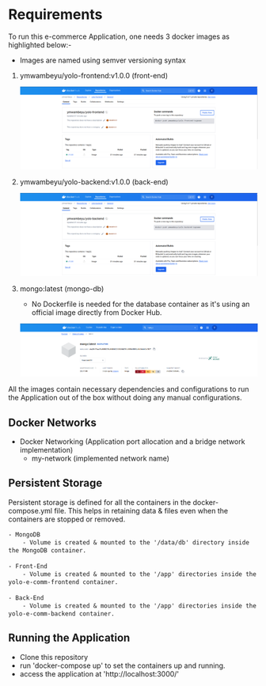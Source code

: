# Requirements

To run this e-commerce Application, one needs 3 docker images as highlighted below:-

- Images are named using semver versioning syntax

1. ymwambeyu/yolo-frontend:v1.0.0 (front-end)

    ![alt text](yolo-frontend-image.png)

2. ymwambeyu/yolo-backend:v1.0.0 (back-end)

    ![alt text](yolo-backend-image.png)

3. mongo:latest (mongo-db)

    - No Dockerfile is needed for the database container as it's using an official image directly from Docker Hub.

    ![alt text](mongo-image.png)


All the images contain necessary dependencies and configurations to run the Application out of the box without doing any manual configurations.


## Docker Networks
- Docker Networking (Application port allocation and a bridge network implementation)
    - my-network (implemented network name)

## Persistent Storage
Persistent storage is defined for all the containers in the docker-compose.yml file. 
This helps in retaining data & files even when the containers are stopped or removed.

    - MongoDB
        - Volume is created & mounted to the '/data/db' directory inside the MongoDB container.

    - Front-End
        - Volume is created & mounted to the '/app' directories inside the yolo-e-comm-frontend container.

    - Back-End
        - Volume is created & mounted to the '/app' directories inside the yolo-e-comm-backend container.

## Running the Application
- Clone this repository
- run 'docker-compose up' to set the containers up and running.
- access the application at 'http://localhost:3000/'